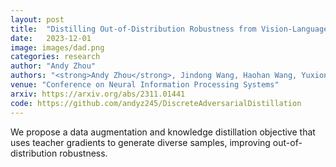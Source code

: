 ```yaml
---
layout: post
title:  "Distilling Out-of-Distribution Robustness from Vision-Language Foundation Models"
date:   2023-12-01
image: images/dad.png
categories: research
author: "Andy Zhou"
authors: "<strong>Andy Zhou</strong>, Jindong Wang, Haohan Wang, Yuxiong Wang"
venue: "Conference on Neural Information Processing Systems"
arxiv: https://arxiv.org/abs/2311.01441 
code: https://github.com/andyz245/DiscreteAdversarialDistillation
---
```

We propose a data augmentation and knowledge distillation objective that uses teacher gradients to generate diverse samples, improving out-of-distribution robustness.